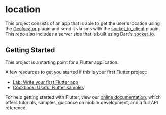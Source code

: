 # location

This project consists of an app that is able to get the user's location using the [Geolocator](https://pub.dev/packages/geolocator) plugin and send it vía sms with the [socket_io_client](https://pub.dev/packages/socket_io_client) plugin. This repo also includes a server side that is built using Dart's [socket_io](https://pub.dev/packages/socket_io).

## Getting Started

This project is a starting point for a Flutter application.

A few resources to get you started if this is your first Flutter project:

- [Lab: Write your first Flutter app](https://flutter.dev/docs/get-started/codelab)
- [Cookbook: Useful Flutter samples](https://flutter.dev/docs/cookbook)

For help getting started with Flutter, view our
[online documentation](https://flutter.dev/docs), which offers tutorials,
samples, guidance on mobile development, and a full API reference.
